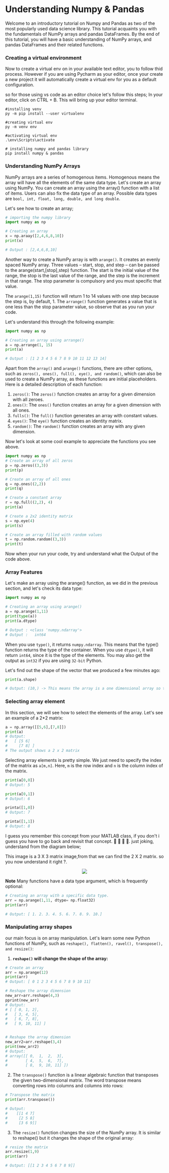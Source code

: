 # Understanding Numpy & Pandas 

Welcome to an introductory tutorial on Numpy and Pandas as two of the most popularly used data science library. This tutorial acquaints you with the fundamentals of NumPy arrays and pandas DataFrames. By the end of this tutorial, you will have a basic understanding of NumPy arrays, and pandas DataFrames and their related functions.

### **Creating a virtual environment**
Now to create a virtual env on in your available text editor, you to follow thid process. However if you are using Pycharm as your editor, once your create a new project it will automatically create a virtual env for you as a default configuration.

so for those using vs code as an editor choice let's follow this steps;
In your editor, click on CTRL + B. This will bring up your editor terminal.

```
#installing venv
py -m pip install --user virtualenv

#creating virtual env
py -m venv env

#activating virtual env
.\env\Scripts\activate

# installing numpy and pandas library 
pip install numpy & pandas
```

### **Understanding NumPy Arrays**
NumPy arrays are a series of homogenous items. Homogenous means the array will have all the elements of the same data type. Let's create an array using NumPy. You can create an array using the array() function with a list of items. Users can also fix the data type of an array. Possible data types are `bool, int, float, long, double, and long double`.

Let's see how to create an array;

```python
# importing the numpy library
import numpy as np 

# Creating an array
x = np.araay([2,4,6,8,10])
print(x)

# Output : [2,4,6,8,10]
```

Another way to create a NumPy array is with `arange()`. It creates an evenly spaced NumPy array. Three values – start, stop, and step – can be passed to the arange(start,[stop],step) function. The start is the initial value of the range, the stop is the last value of the range, and the step is the increment in that range. The stop parameter is compulsory and you must specific that value.


The `arange(1,15)` function will return 1 to 14 values with one step because the step is, by default, 1. The `arrange()` function generates a value that is one less than the stop parameter value, so observe that as you run your code.

Let's understand this through the following example:

```python
import numpy as np

# Creating an array using arrange()
a = np.arrange(1, 15)
print(a)

# Output : [1 2 3 4 5 6 7 8 9 10 11 12 13 14]
```

Apart from the `array()` and `arange()` functions, there are other options, such as `zeros(), ones(), full(), eye(), and random()`, which can also be used to create a NumPy array, as these functions are initial placeholders. Here is a detailed description of each function:

1. `zeros()`: The `zeros()` function creates an array for a given dimension with all zeroes.
2. `ones()`: The `ones()` function creates an array for a given dimension with all ones.
3. `fulls()`: The `full()` function generates an array with constant values.
4. `eyes()`: The `eye()` function creates an identity matrix.
5. `random()`: The `random()` function creates an array with any given dimension.


Now let's look at some cool example to appreciate the functions you see above.

```python
import numpy as np
# Create an array of all zeros
p = np.zeros((3,3))
print(p)

# Create an array of all ones
q = np.ones((2,2))
print(q)

# Create a constant array
r = np.full((2,2), 4)
print(a)

# Create a 2x2 identity matrix
s = np.eye(4)
print(s)

# Create an array filled with random values
t = np.random.random((3,3))
print(t)

```
Now when your run your code, try and understand what the Output of the code above.


### **Array Features**

Let's make an array using the arange() function, as we did in the previous section, and let's check its data type:

```python 
import numpy as np

# Creating an array using arange()
a = np.arange(1,11)
print(type(a))
print(a.dtype)

# Output : <class 'numpy.ndarray'>
# Output :   int64

```
When you use `type()`, it returns `numpy.ndarray`. This means that the type() function returns the type of the container. When you use `dtype()`, it will return `int64`, since it is the type of the elements. You may also get the output as `int32` if you are using `32-bit` Python.

Let's find out the shape of the vector that we produced a few minutes ago:
```python
print(a.shape) 

# Output: (10,) -> This means the array is a one dimensional array so the 10 is just the row.
```

### **Selecting array element**

In this section, we will see how to select the elements of the array. Let's see an example of a 2*2 matrix:

```python
a = np.array([[5,6],[7,8]])
print(a)
# Output:
#   [ [5 6]  
#     [7 8] ]
# The output shows a 2 x 2 matrix
```

Selecting array elements is pretty simple. We just need to specify the index of the matrix as `a[m,n]`. Here, `m` is the row index and `n` is the column index of the matrix.


```python
print(a[0,0]) 
# Output: 5

print(a[0,1])
# Output: 6

printa([1,0]) 
# Output: 7

printa([1,1])
# Output: 8
```
I guess you remember this concept from your MATLAB class, if you don't i guess you have to go back and revisit that concept. 🤣 🤣 🤣 🤣. just joking, understand from the diagram below;

This image is a 3 X 3 matrix image,from that we can find the 2 X 2 matrix. so you now understand it right ?.
<center> <img src="./ds-2d-array2.png"> </center>

**Note**
Many functions have a data type argument, which is frequently optional:
```python
# Creating an array with a specific data type.
arr = np.arange(1,11, dtype= np.float32) 
print(arr)

# Output: [ 1. 2. 3. 4. 5. 6. 7. 8. 9. 10.]
```

### **Manipulating array shapes**
our main focus is on array manipulation. Let's learn some new Python functions of NumPy, such as `reshape(), flatten(), ravel(), transpose(), and resize()`:

1. **`reshape()` will change the shape of the array:**


```python
# Create an array
arr = np.arange(12)
print(arr)
# Output: [ 0 1 2 3 4 5 6 7 8 9 10 11]

# Reshape the array dimension
new_arr=arr.reshape(4,3)
pprint(new_arr)
# Output: 
# [ [ 0, 1, 2],
#   [ 3, 4, 5],
#   [ 6, 7, 8],
#   [ 9, 10, 11] ]


# Reshape the array dimension
new_arr2=arr.reshape(3,4)
print(new_arr2)
# Output:
# array([[ 0,  1,  2,  3],
#        [ 4,  5,  6,  7],
#        [ 8,  9, 10, 11] ])

```

2. The `transpose()` function is a linear algebraic function that transposes the given two-dimensional matrix. The word transpose means converting rows into columns and columns into rows:

```python
# Transpose the matrix
print(arr.transpose())

# Output:
#    [[1 4 7]
#     [2 5 8]
#     [3 6 9]]

```

3. The `resize()` function changes the size of the NumPy array. It is similar to reshape() but it changes the shape of the original array:

```python
# resize the matrix
arr.resize(1,9)
print(arr)

# Output: [[1 2 3 4 5 6 7 8 9]]
```
